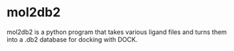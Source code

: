 mol2db2
=======

mol2db2 is a python program that takes various ligand files and turns them into a .db2 database for docking with DOCK.
